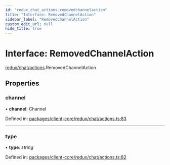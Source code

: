 ```yaml
---
id: "redux_chat_actions.removedchannelaction"
title: "Interface: RemovedChannelAction"
sidebar_label: "RemovedChannelAction"
custom_edit_url: null
hide_title: true
---
```


# Interface: RemovedChannelAction

[redux/chat/actions](../modules/redux_chat_actions.md).RemovedChannelAction

## Properties

### channel

• **channel**: Channel

Defined in: [packages/client-core/redux/chat/actions.ts:83](https://github.com/xr3ngine/xr3ngine/blob/56376a778/packages/client-core/redux/chat/actions.ts#L83)

___

### type

• **type**: *string*

Defined in: [packages/client-core/redux/chat/actions.ts:82](https://github.com/xr3ngine/xr3ngine/blob/56376a778/packages/client-core/redux/chat/actions.ts#L82)
